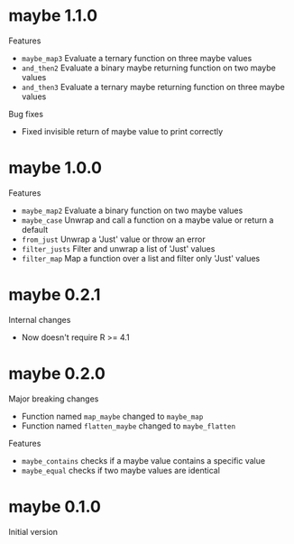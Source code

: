 # maybe 1.1.0

Features

- `maybe_map3` Evaluate a ternary function on three maybe values
- `and_then2` Evaluate a binary maybe returning function on two maybe values
- `and_then3` Evaluate a ternary maybe returning function on three maybe values

Bug fixes

- Fixed invisible return of maybe value to print correctly

# maybe 1.0.0

Features

- `maybe_map2` Evaluate a binary function on two maybe values
- `maybe_case` Unwrap and call a function on a maybe value or return a default
- `from_just` Unwrap a 'Just' value or throw an error
- `filter_justs` Filter and unwrap a list of 'Just' values
- `filter_map` Map a function over a list and filter only 'Just' values

# maybe 0.2.1

Internal changes

- Now doesn't require R >= 4.1

# maybe 0.2.0

Major breaking changes

- Function named `map_maybe` changed to `maybe_map`
- Function named `flatten_maybe` changed to `maybe_flatten`

Features

- `maybe_contains` checks if a maybe value contains a specific value
- `maybe_equal` checks if two maybe values are identical

# maybe 0.1.0

Initial version
